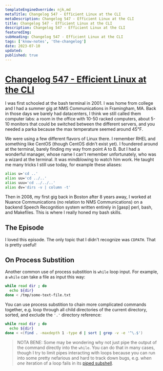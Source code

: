 ```yaml
---
templateEngineOverride: njk,md
metaTitle: Changelog 547 - Efficient Linux at the CLI
metaDescription: Changelog 547 - Efficient Linux at the CLI
title: Changelog 547 - Efficient Linux at the CLI
description: Changelog 547 - Efficient Linux at the CLI
featuredImg:
subHeading: Changelog 547 - Efficient Linux at the CLI
tags: ['know-notes', 'the-changelog']
date: 2023-07-10
updated:
published: true
---
```


<div class="col-start-3 col-end-9">


# [Changelog 547 - Efficient Linux at the CLI](https://changelog.com/podcast/547)

I was first schooled at the bash terminal in 2001. I was home from college and I had a summer gig at NMS Communications in Framingham, MA. Back in those days we barely had datacenters, I think we still called them computer labs: a room in the office with 10-50 racked computers, about 5-10 monitors that could be switched between the different servers, and you needed a parka because the max temperature seemed around 45℉.

We were using a few different flavors of Linux there. I remember RHEL and something like CentOS (though CentOS didn't exist yet). I foundered around at the terminal, barely finding my way from point A to B. But I had a wonderful manager, whose name I can't remember unfortunately, who was a wizard at the terminal. It was mindblowing to watch him work. He taught me many tricks I still use today, for example these aliases:

```bash
alias u='cd ..'
alias uu='cd ../..'
alias uuu='cd ../../..'
alias dv='dirs -v | column -t'
```


Then in 2008, my first gig back in Boston after 8 years away, I worked at Nuance Communications (no relation to NMS Communications) on a backend Speech Recognition system written entirely in [gasp] perl, bash, and Makefiles. This is where I really honed my bash skills.

## The Episode

I loved this episode. The only topic that I didn't recognize was `CDPATH`. That is pretty useful!

## On Process Substition

Another common use of process substition is `while` loop input. For example, a `while` can take a file as input this way:

```bash
while read dir ; do
  echo ${dir}
done < /tmp/some-text-file.txt
```

You can use process substition to chain more complicated commands together, e.g. loop through all child directories of the current directory, sorted, and exclude the `'.'` directory reference:

```bash
while read dir ; do
  echo ${dir}
done < <(find . -maxdepth 1 -type d | sort | grep -v -e '^\.$')
```

> NOTA BENE: Some may be wondering why not just pipe the output of the command directly into the `while`. You can do that in many cases, though I try to limit pipes interacting with loops because you can run into some pretty nefarious and hard to track down bugs, e.g. when _one_ iteration of a loop fails in its [piped subshell](https://www.gnu.org/software/bash/manual/bash.html#Pipelines).
